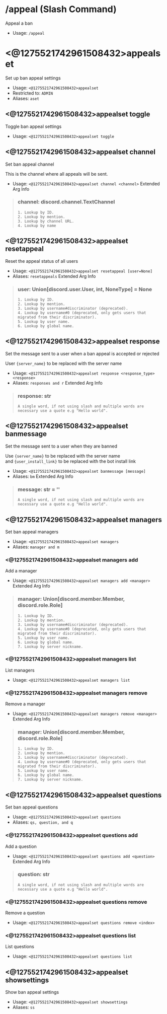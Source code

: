 # /appeal (Slash Command)
Appeal a ban<br/>
 - Usage: `/appeal`
# <@1275521742961508432>appealset
Set up ban appeal settings<br/>
 - Usage: `<@1275521742961508432>appealset`
 - Restricted to: `ADMIN`
 - Aliases: `aset`
## <@1275521742961508432>appealset toggle
Toggle ban appeal settings<br/>
 - Usage: `<@1275521742961508432>appealset toggle`
## <@1275521742961508432>appealset channel
Set ban appeal channel<br/>

This is the channel where all appeals will be sent.<br/>
 - Usage: `<@1275521742961508432>appealset channel <channel>`
Extended Arg Info
> ### channel: discord.channel.TextChannel
> 
> 
>     1. Lookup by ID.
>     2. Lookup by mention.
>     3. Lookup by channel URL.
>     4. Lookup by name
> 
>     
## <@1275521742961508432>appealset resetappeal
Reset the appeal status of all users<br/>
 - Usage: `<@1275521742961508432>appealset resetappeal [user=None]`
 - Aliases: `resetappeals`
Extended Arg Info
> ### user: Union[discord.user.User, int, NoneType] = None
> 
> 
>     1. Lookup by ID.
>     2. Lookup by mention.
>     3. Lookup by username#discriminator (deprecated).
>     4. Lookup by username#0 (deprecated, only gets users that migrated from their discriminator).
>     5. Lookup by user name.
>     6. Lookup by global name.
> 
>     
## <@1275521742961508432>appealset response
Set the message sent to a user when a ban appeal is accepted or rejected<br/>

User `{server_name}` to be replaced with the server name<br/>
 - Usage: `<@1275521742961508432>appealset response <response_type> <response>`
 - Aliases: `responses and r`
Extended Arg Info
> ### response: str
> ```
> A single word, if not using slash and multiple words are necessary use a quote e.g "Hello world".
> ```
## <@1275521742961508432>appealset banmessage
Set the message sent to a user when they are banned<br/>

Use `{server_name}` to be replaced with the server name<br/>
and `{user_install_link}` to be replaced with the bot install link<br/>
 - Usage: `<@1275521742961508432>appealset banmessage [message]`
 - Aliases: `bm`
Extended Arg Info
> ### message: str = ''
> ```
> A single word, if not using slash and multiple words are necessary use a quote e.g "Hello world".
> ```
## <@1275521742961508432>appealset managers
Set ban appeal managers<br/>
 - Usage: `<@1275521742961508432>appealset managers`
 - Aliases: `manager and m`
### <@1275521742961508432>appealset managers add
Add a manager<br/>
 - Usage: `<@1275521742961508432>appealset managers add <manager>`
Extended Arg Info
> ### manager: Union[discord.member.Member, discord.role.Role]
> 
> 
>     1. Lookup by ID.
>     2. Lookup by mention.
>     3. Lookup by username#discriminator (deprecated).
>     4. Lookup by username#0 (deprecated, only gets users that migrated from their discriminator).
>     5. Lookup by user name.
>     6. Lookup by global name.
>     7. Lookup by server nickname.
> 
>     
### <@1275521742961508432>appealset managers list
List managers<br/>
 - Usage: `<@1275521742961508432>appealset managers list`
### <@1275521742961508432>appealset managers remove
Remove a manager<br/>
 - Usage: `<@1275521742961508432>appealset managers remove <manager>`
Extended Arg Info
> ### manager: Union[discord.member.Member, discord.role.Role]
> 
> 
>     1. Lookup by ID.
>     2. Lookup by mention.
>     3. Lookup by username#discriminator (deprecated).
>     4. Lookup by username#0 (deprecated, only gets users that migrated from their discriminator).
>     5. Lookup by user name.
>     6. Lookup by global name.
>     7. Lookup by server nickname.
> 
>     
## <@1275521742961508432>appealset questions
Set ban appeal questions<br/>
 - Usage: `<@1275521742961508432>appealset questions`
 - Aliases: `qs, question, and q`
### <@1275521742961508432>appealset questions add
Add a question<br/>
 - Usage: `<@1275521742961508432>appealset questions add <question>`
Extended Arg Info
> ### question: str
> ```
> A single word, if not using slash and multiple words are necessary use a quote e.g "Hello world".
> ```
### <@1275521742961508432>appealset questions remove
Remove a question<br/>
 - Usage: `<@1275521742961508432>appealset questions remove <index>`
### <@1275521742961508432>appealset questions list
List questions<br/>
 - Usage: `<@1275521742961508432>appealset questions list`
## <@1275521742961508432>appealset showsettings
Show ban appeal settings<br/>
 - Usage: `<@1275521742961508432>appealset showsettings`
 - Aliases: `ss`
